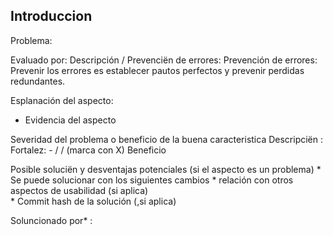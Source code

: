 Introduccion
----------

Problema:
 
  Evaluado por:
    Descripción / Prevenciën de errores: 
      Prevención de errores:
      Prevenir los errores es establecer pautos perfectos y prevenir perdidas redundantes.
 
  Esplanación del aspecto:
  * Evidencia del aspecto  


 Severidad del problema o beneficio de la buena caracteristica 
        Descripciën : Fortalez:  - / / (marca con X) 
        Beneficio  
  

  Posible soluciën y desventajas potenciales (si el aspecto es un problema)
    * Se puede solucionar con los siguientes cambios 
    * relación con otros aspectos de usabilidad (si aplica)  
    * Commit hash de la solución (,si aplica)                  
 
  Soluncionado por* :            

 
